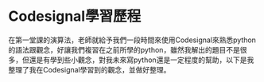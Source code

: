# Codesignal學習歷程

在第一堂課的演算法，老師就給予我們一段時間來使用Codesignal來熟悉python的語法跟觀念，好讓我們複習在之前所學的python，雖然我解出的題目不是很多，但還是有學到些小觀念，對我未來寫python還是一定程度的幫助，以下是我整理了我在Codesignal學習到的觀念，並做好整理。

## 
